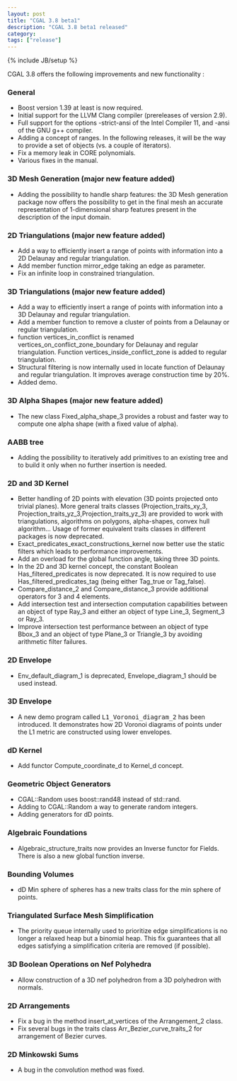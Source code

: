 ```yaml
---
layout: post
title: "CGAL 3.8 beta1"
description: "CGAL 3.8 beta1 released"
category:
tags: ["release"]
---
```

{% include JB/setup %}
<p>
  CGAL 3.8 offers the following improvements and new functionality :  </p>

<h3>General</h3>
<ul>
  <li>Boost version 1.39 at least is now required.</li>
  <li>Initial support for the LLVM Clang compiler (prereleases of version 2.9).</li>
  <li>Full support for the options -strict-ansi of the Intel Compiler 11,
    and -ansi of the GNU g++ compiler.</li>
  <li>Adding a concept of ranges. In the following releases, it will be the
    way to provide a set of objects (vs. a couple of iterators).</li>
  <li>Fix a memory leak in CORE polynomials.</li>
  <li>Various fixes in the manual.</li>
</ul>

<h3>3D Mesh Generation (major new feature added)</h3>
<ul>
  <li>Adding the possibility to handle sharp features: the 3D Mesh
    generation package now offers the possibility to get in the final mesh an
    accurate representation of 1-dimensional sharp features present in the
    description of the input domain.
</ul>

<h3>2D Triangulations (major new feature added)</h3>
<ul>
  <li>Add a way to efficiently insert a range of points with information
    into a 2D Delaunay and regular triangulation.
  <li>Add member function mirror_edge taking an edge as parameter.
  <li>Fix an infinite loop in constrained triangulation.
</ul>

<h3>3D Triangulations (major new feature added)</h3>
<ul>
  <li>Add a way to efficiently insert a range of points with information into
    a 3D Delaunay and regular triangulation.
  <li>Add a member function to remove a cluster of points from a Delaunay or
    regular triangulation.
  <li>function vertices_in_conflict is renamed vertices_on_conflict_zone_boundary
    for Delaunay and regular triangulation. Function vertices_inside_conflict_zone
    is added to regular triangulation.
  <li>Structural filtering is now internally used in locate function of Delaunay
    and regular triangulation. It improves average construction time by 20%.
  <li>Added demo.
</ul>

<h3>3D Alpha Shapes (major new feature added)</h3>
<ul>
  <li> The new class Fixed_alpha_shape_3 provides a robust and
    faster way to compute one alpha shape (with a fixed value of alpha).
</ul>


<h3>AABB tree</h3>
<ul>
  <li>Adding the possibility to iteratively add primitives to an existing
    tree and to build it only when no further insertion is needed.
</ul>

<h3>2D and 3D Kernel</h3>
<ul>
  <li>Better handling of 2D points with elevation (3D points projected onto
    trivial planes). More general traits classes (Projection_traits_xy_3,
    Projection_traits_yz_3,Projection_traits_yz_3) are provided to work with
    triangulations, algorithms on polygons, alpha-shapes, convex hull algorithm...
    Usage of former equivalent traits classes in different packages is now deprecated.
  <li>Exact_predicates_exact_constructions_kernel now better use the static filters
    which leads to performance improvements.
  <li>Add an overload for the global function angle, taking three 3D points.
  <li>In the 2D and 3D kernel concept, the constant Boolean Has_filtered_predicates
    is now deprecated. It is now required to use Has_filtered_predicates_tag
    (being either Tag_true or Tag_false).
  <li>Compare_distance_2 and Compare_distance_3 provide additional operators
    for 3 and 4 elements.
  <li>Add intersection test and intersection computation capabilities
    between an object of type Ray_3 and either an object of type Line_3, Segment_3 or Ray_3.
  <li>Improve intersection test performance between an object of type Bbox_3 and an object of type
    Plane_3 or Triangle_3 by avoiding arithmetic filter failures.
</ul>

<h3>2D Envelope</h3>
<ul>
  <li>Env_default_diagram_1 is deprecated, Envelope_diagram_1 should be used instead.
</ul>

<h3>3D Envelope</h3>
<ul>
  <li>A new demo program called <tt>L1_Voronoi_diagram_2</tt> has been
    introduced. It demonstrates how 2D Voronoi diagrams of points under
    the L1 metric are constructed using lower envelopes.
</ul>


<h3>dD Kernel</h3>
<ul>
  <li>Add functor Compute_coordinate_d to Kernel_d concept.
</ul>

<h3>Geometric Object Generators</h3>
<ul>
  <li> CGAL::Random uses boost::rand48 instead of std::rand.
  <li>Adding to CGAL::Random a way to generate random integers.
  <li>Adding generators for dD points.
</ul>

<h3>Algebraic Foundations</h3>
<ul>
  <li>Algebraic_structure_traits now provides an Inverse functor for Fields.
    There is also a new global function inverse.
</ul>

<h3>Bounding Volumes</h3>
<ul>
  <li> dD Min sphere of spheres has a new traits class for the min sphere of points.
</ul>

<h3>Triangulated Surface Mesh Simplification</h3>
<ul>
  <li>The priority queue internally used to prioritize edge simplifications is no longer
    a relaxed heap but a binomial heap. This fix guarantees that all edges satisfying
    a simplification criteria are removed (if possible).
</ul>

<h3>3D Boolean Operations on Nef Polyhedra</h3>
<ul>
  <li>Allow construction of a 3D nef polyhedron from a 3D polyhedron with normals.
</ul>

<h3>2D Arrangements</h3>
<ul>
  <li>Fix a bug in the method insert_at_vertices of the Arrangement_2 class.
  <li>Fix several bugs in the traits class Arr_Bezier_curve_traits_2 for arrangement of Bezier curves.
</ul>

<h3>2D Minkowski Sums</h3>
<ul>
  <li>A bug in the convolution method was fixed.
</ul>
